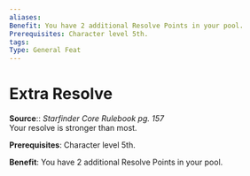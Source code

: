 ```yaml
---
aliases: 
Benefit: You have 2 additional Resolve Points in your pool.
Prerequisites: Character level 5th.
tags: 
Type: General Feat
---
```


# Extra Resolve

**Source**:: _Starfinder Core Rulebook pg. 157_  
Your resolve is stronger than most.

**Prerequisites**: Character level 5th.

**Benefit**: You have 2 additional Resolve Points in your pool.
